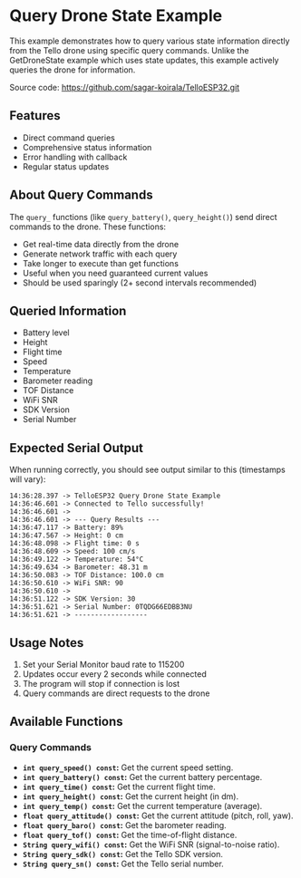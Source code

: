 # Query Drone State Example

This example demonstrates how to query various state information directly from the Tello drone using specific query commands. Unlike the GetDroneState example which uses state updates, this example actively queries the drone for information.

Source code: https://github.com/sagar-koirala/TelloESP32.git

## Features
- Direct command queries
- Comprehensive status information
- Error handling with callback
- Regular status updates

## About Query Commands
The `query_` functions (like `query_battery()`, `query_height()`) send direct commands to the drone. These functions:
- Get real-time data directly from the drone
- Generate network traffic with each query
- Take longer to execute than get functions
- Useful when you need guaranteed current values
- Should be used sparingly (2+ second intervals recommended)

## Queried Information
- Battery level
- Height
- Flight time
- Speed
- Temperature
- Barometer reading
- TOF Distance
- WiFi SNR
- SDK Version
- Serial Number

## Expected Serial Output
When running correctly, you should see output similar to this (timestamps will vary):
```
14:36:28.397 -> TelloESP32 Query Drone State Example
14:36:46.601 -> Connected to Tello successfully!
14:36:46.601 -> 
14:36:46.601 -> --- Query Results ---
14:36:47.117 -> Battery: 89%
14:36:47.567 -> Height: 0 cm
14:36:48.098 -> Flight time: 0 s
14:36:48.609 -> Speed: 100 cm/s
14:36:49.122 -> Temperature: 54°C
14:36:49.634 -> Barometer: 48.31 m
14:36:50.083 -> TOF Distance: 100.0 cm
14:36:50.610 -> WiFi SNR: 90
14:36:50.610 -> 
14:36:51.122 -> SDK Version: 30
14:36:51.621 -> Serial Number: 0TQDG66EDBB3NU
14:36:51.621 -> ------------------
```

## Usage Notes
1. Set your Serial Monitor baud rate to 115200
2. Updates occur every 2 seconds while connected
3. The program will stop if connection is lost
4. Query commands are direct requests to the drone

## Available Functions
### Query Commands

*   **`int query_speed() const`:** Get the current speed setting.
*   **`int query_battery() const`:** Get the current battery percentage.
*   **`int query_time() const`:** Get the current flight time.
*   **`int query_height() const`:** Get the current height (in dm).
*   **`int query_temp() const`:** Get the current temperature (average).
*   **`float query_attitude() const`:** Get the current attitude (pitch, roll, yaw).
*   **`float query_baro() const`:** Get the barometer reading.
*   **`float query_tof() const`:** Get the time-of-flight distance.
*   **`String query_wifi() const`:** Get the WiFi SNR (signal-to-noise ratio).
*   **`String query_sdk() const`:** Get the Tello SDK version.
*   **`String query_sn() const`:** Get the Tello serial number.